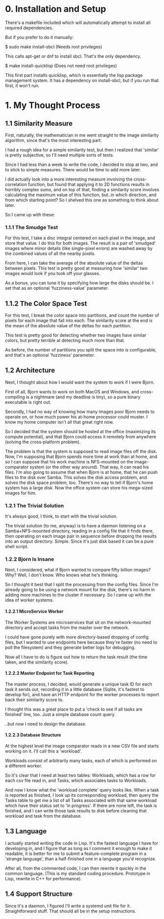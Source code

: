 # 0. Installation and Setup

There's a makefile included which will automatically attempt to
install all required dependencies.

But if you prefer to do it manually: 

$ sudo make install-sbcl (Needs root privileges)

This calls apt-get or dnf to install sbcl. That's the only dependency.

$ make install-quicklisp (Does not need root privileges)

This first part installs quicklisp, which is essentially the lisp
package management system. It has a dependency on install-sbcl, but if
you run that first, it won't run.


# 1. My Thought Process

## 1.1 Similarity Measure

First, naturally, the mathematician in me went straight to the image
similarity algorithm, since that's the most interesting part.

I had a rough idea for a simple similarity test, but then I realized
that 'similar' is pretty subjective, so I'll need multiple sorts of
tests.

Since I had less than a week to write the code, I decided to stop at
two, and to stick to simple measures. There would be time to add more
later.

I did actually look into a more interesting measure involving the
cross-correlation function, but found that applying it to 2D functions
results in horribly complex sums, and on top of that, finding a
similarity score involves calculating the maximum value of this
function, but..in which direction, and from which starting point? So I
shelved this one as something to think about later.

So I came up with these:

### 1.1.1 The Smudge Test

For this test, I take a disc integral centered on each pixel in the
image, and store that value. I do this for both images. The result is
a pair of 'smudged' images where minor details (like single-pixel
errors) are washed away by the combined values of all the nearby
pixels.

From here, I can take the average of the absolute value of the deltas
between pixels. This test is pretty good at measuring how 'similar'
two images would look if you took off your glasses.

As a bonus, you can tune it by specifying how large the disks should
be. I set that as an optional 'fuzziness-value' parameter.

## 1.1.2 The Color Space Test

For this test, I break the color space into partitions, and count the
number of pixels for each image that fall into each. The similarity
score at the end is the mean of the absolute value of the deltas for
each partition.

This test is pretty good for detecting whether two images have similar
colors, but pretty terrible at detecting much more than that.

As before, the number of partitions you split the space into is
configurable, and that's an optional 'fuzziness' parameter.

## 1.2 Architecture

Next, I thought about how I would want the system to work if I were
Bjorn. 

First of all, Bjorn wants to work on both MacOS and Windows, and
cross-compiling is a nightmare (and my deadline is tiny), so a pure
binary executable is right out.

Secondly, I had no way of knowing how many images poor Bjorn needs to
operate on, or how much power his at-home processor could muster. I
know my home computer isn't all that great right now.

So I decided that the system should be hosted at the office
(maximizing its compute potential), and that Bjorn could access it
remotely from anywhere (solving the cross-platform problem).

The problem is that the system is supposed to read image files off the
disk. Now, I'm supposing that Bjorn spends more time at work than at
home, and so I can suppose that his work machine is NFS-mounted on the
image-comparator system (or the other way around). That way, it can
read his files. I'm also going to assume that when Bjorn is at home,
that he can push files to the disk over Samba. This solves the disk
access problem, and solves the disk space problem, too. There's no way
to tell if Bjorn's home system has a large disk. Now the office system
can store his mega-sized images for him.

### 1.2.1 The Trivial Solution

It's always good, I think, to start with the trivial solution.

The trivial solution (to me, anyway) is to have a daemon listening on
a Samba+NFS-mounted directory, reading in a config file that it finds
there, then operating on each image pair in sequence before dropping
the results into an output directory. Simple. Since it's just disk
based it can be a pure shell script.

### 1.2.2 Bjorn Is Insane

Next, I considered, what if Bjorn wanted to compare fifty billion
images? Why? Well, I don't know. Who knows what he's thinking.

So I thought it best that I split the processing from the config
files. Since I'm already going to be using a network mount for the
disk, there's no harm in adding more machines to the cluster if
necessary. So I came up with the idea of worker systems.

#### 1.2.2.1 MicroService Worker

The Worker Systems are microservices that sit on the network-mounted
directory and accept tasks from the master over the network.

I could have gone purely with more directory-based dropping of config
files, but I wanted to use endpoints here because they're faster (no
need to poll the filesystem) and they generate better logs for
debugging.

Now all I have to do is figure out how to return the task result (the
time taken, and the similarity score).

#### 1.2.2.2 Master Endpoint for Task Reporting

The master process, I decided, would generate a unique task ID for
each task it sends out, recording it in a little database (Sqlite,
it's fastest to develop for), and have an HTTP endpoint for the worker
processes to report back their similarity score to.

I thought this was a great place to put a 'check to see if all tasks
are finished' line, too. Just a simple database count query.

..but now I need to design the database.

#### 1.2.2.3 Database Structure

At the highest level the image comparator reads in a new CSV file and
starts working on it. I'll call this a 'workload'.

Workloads consist of arbitrarily many tasks, each of which is
performed on a different worker.

So it's clear that I need at least two tables: Workloads, which has a
row for each csv file read in, and Tasks, which associates tasks to
Workloads.

And now I know what the 'workload complete' query looks like. When a
task is reported as finished, I look up its corresponding workload,
then query the Tasks table to get me a list of all Tasks associated
with that same workload which have their status set to 'in
progress'. If there are none left, the task is finished, and I can
write those task results to disk before cleaning that workload and
task from the database.

## 1.3 Language

I actually started writing the code in Lisp. It's the fastest language
I have for developing in, and I figure that as long as I comment it
enough to make it readable, it is better for me to submit a
feature-complete program in a 'strange language', than a half-finished
one in a language you'd recognize.

After all, from the commented code, I can then rewrite it quickly in
the common language. (This is my standard coding procedure. Prototype
in Lisp, rewrite in C++ for performance).

## 1.4 Support Structure

Since it's a daemon, I figured I'll write a systemd unit file for
it. Straightforward stuff. That should all be in the setup
instructions.

